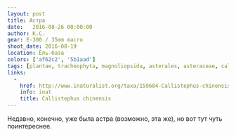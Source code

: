 ```yaml
---
layout: post
title: Астра
date:   2016-08-26 00:00:00
author: К.С.
gear: E-300 / 35mm macro
shoot_date: 2016-08-19
location: Ёль-база
colors: ['af62c2', '5b1aad']
tags: [plantae, tracheophyta, magnoliopsida, asterales, asteraceae, callistephus, callistephus chinensis]
links:
  -
    href: http://www.inaturalist.org/taxa/159684-Callistephus-chinensis
    info: inat
    title: Callistephus chinensis
---
```


Недавно, конечно, уже была астра (возможно, эта же), но вот тут чуть поинтереснее.
